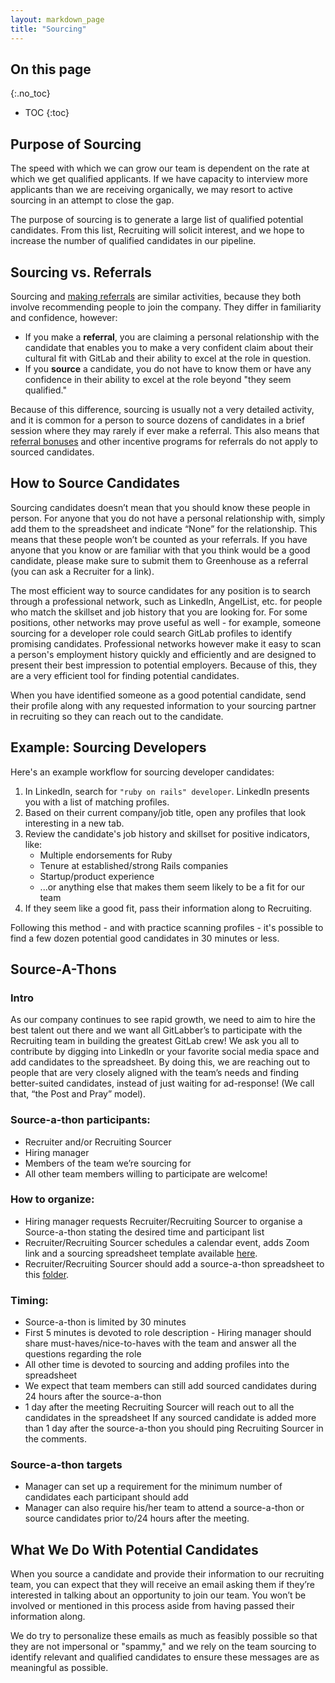 ```yaml
---
layout: markdown_page
title: "Sourcing"
---
```


## On this page
{:.no_toc}

- TOC
{:toc}

## Purpose of Sourcing

The speed with which we can grow our team is dependent on the rate at which we
get qualified applicants. If we have capacity to interview more applicants than
we are receiving organically, we may resort to active sourcing in an attempt to
close the gap.

The purpose of sourcing is to generate a large list of qualified potential
candidates. From this list, Recruiting will solicit interest, and we hope to
increase the number of qualified candidates in our pipeline.

## Sourcing vs. Referrals

Sourcing and [making
referrals](/handbook/hiring/greenhouse/#making-a-referral)
are similar activities, because they both involve recommending people to join
the company. They differ in familiarity and confidence, however:

- If you make a **referral**, you are claiming a personal relationship with the
  candidate that enables you to make a very confident claim about their cultural
  fit with GitLab and their ability to excel at the role in question.
- If you **source** a candidate, you do not have to know them or have any
  confidence in their ability to excel at the role beyond "they seem qualified."

Because of this difference, sourcing is usually not a very detailed activity,
and it is common for a person to source dozens of candidates in a brief session
where they may rarely if ever make a referral. This also means that [referral
bonuses](/handbook/incentives/#referral-bonuses) and
other incentive programs for referrals do not apply to sourced candidates.

## How to Source Candidates

Sourcing candidates doesn’t mean that you should know these people in person.
For anyone that you do not have a personal relationship with, simply add them to
the spreadsheet and indicate “None” for the relationship. This means that these
people won’t be counted as your referrals.
If you have anyone that you know or are familiar with that you think would be a
good candidate, please make sure to submit them to Greenhouse as a referral (you can
ask a Recruiter for a link).

The most efficient way to source candidates for any position is to search
through a professional network, such as LinkedIn, AngelList, etc. for people who
match the skillset and job history that you are looking for. For some positions,
other networks may prove useful as well - for example, someone sourcing for a
developer role could search GitLab profiles to identify promising candidates.
Professional networks however make it easy to scan a person's employment history
quickly and efficiently and are designed to present their best impression to
potential employers. Because of this, they are a very efficient tool for finding
potential candidates.

When you have identified someone as a good potential candidate, send their
profile along with any requested information to your sourcing partner in
recruiting so they can reach out to the candidate.

## Example: Sourcing Developers

Here's an example workflow for sourcing developer candidates:

1. In LinkedIn, search for `"ruby on rails" developer`. LinkedIn presents you
   with a list of matching profiles.
1. Based on their current company/job title, open any profiles that look
   interesting in a new tab.
1. Review the candidate's job history and skillset for positive indicators,
   like:
     * Multiple endorsements for Ruby
     * Tenure at established/strong Rails companies
     * Startup/product experience
     * ...or anything else that makes them seem likely to be a fit for our team
1. If they seem like a good fit, pass their information along to Recruiting.

Following this method - and with practice scanning profiles - it's possible to
find a few dozen potential good candidates in 30 minutes or less.

## Source-A-Thons

### Intro

As our company continues to see rapid growth, we need to aim to hire the best
talent out there and we want all GitLabber’s to participate with the Recruiting
team in building the greatest GitLab crew!
We ask you all to contribute by digging into LinkedIn or your favorite social
media space and add candidates to the spreadsheet.
By doing this, we are reaching out to people that are very closely aligned with
the team’s needs and finding better-suited candidates, instead of just waiting
for ad-response! (We call that, “the Post and Pray” model).

### Source-a-thon participants:

* Recruiter and/or Recruiting Sourcer
* Hiring manager
* Members of the team we’re sourcing for
* All other team members willing to participate are welcome!

### How to organize:

* Hiring manager requests Recruiter/Recruiting Sourcer to organise a Source-a-thon stating the desired time and participant list
* Recruiter/Recruiting Sourcer schedules a calendar event, adds Zoom link and a sourcing spreadsheet template available [here](https://docs.google.com/spreadsheets/d/1Zy4n5MpuyhkucrF363ZyJq6oNDEYApkAqia-eDMmtFE/edit).
* Recruiter/Recruiting Sourcer should add a source-a-thon spreadsheet to this [folder](https://drive.google.com/drive/folders/164enfXxW_G4Z562ZHT-VNqCTdZUzGDhS?usp=sharing).

### Timing:

* Source-a-thon is limited by 30 minutes
* First 5 minutes is devoted to role description - Hiring manager should share must-haves/nice-to-haves with the team and answer all the questions regarding the role
* All other time is devoted to sourcing and adding profiles into the spreadsheet
* We expect that team members can still add sourced candidates during 24 hours after the source-a-thon
* 1 day after the meeting Recruiting Sourcer will reach out to all the candidates in the spreadsheet
If any sourced candidate is added more than 1 day after the source-a-thon you should ping Recruiting Sourcer in the comments.

### Source-a-thon targets

* Manager can set up a requirement for the minimum number of candidates each participant should add
* Manager can also require his/her team to attend a source-a-thon or source candidates prior to/24 hours after the meeting.

## What We Do With Potential Candidates

When you source a candidate and provide their information to our recruiting team,
you can expect that they will receive an email asking them if they’re interested
in talking about an opportunity to join our team. You won’t be involved or
mentioned in this process aside from having passed their information along.

We do try to personalize these emails as much as feasibly possible so that they
are not impersonal or "spammy," and we rely on the team sourcing to identify
relevant and qualified candidates to ensure these messages are as meaningful as
possible.
